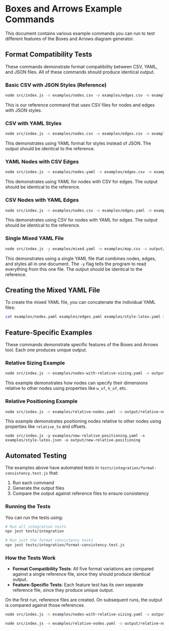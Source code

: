 # Boxes and Arrows Example Commands

This document contains various example commands you can run to test different features of the Boxes and Arrows diagram generator.

## Format Compatibility Tests

These commands demonstrate format compatibility between CSV, YAML, and JSON files. All of these commands should produce identical output.

### Basic CSV with JSON Styles (Reference)
```bash
node src/index.js -n examples/nodes.csv -e examples/edges.csv -m examples/map.csv -s examples/style-latex.json -o output/diagram-from-csv-data-and-json-styles
```
This is our reference command that uses CSV files for nodes and edges with JSON styles.

### CSV with YAML Styles
```bash
node src/index.js -n examples/nodes.csv -e examples/edges.csv -m examples/map.csv -s examples/style-latex.yaml -o output/diagram-from-csv-data-and-yaml-styles
```
This demonstrates using YAML format for styles instead of JSON. The output should be identical to the reference.

### YAML Nodes with CSV Edges
```bash
node src/index.js -n examples/nodes.yaml -e examples/edges.csv -m examples/map.csv -s examples/style-latex.json -o output/diagram-from-yaml-nodes-csv-edges-and-json-styles
```
This demonstrates using YAML for nodes with CSV for edges. The output should be identical to the reference.

### CSV Nodes with YAML Edges
```bash
node src/index.js -n examples/nodes.csv -e examples/edges.yaml -m examples/map.csv -s examples/style-latex.json -o output/diagram-from-csv-nodes-yaml-edges-and-json-styles
```
This demonstrates using CSV for nodes with YAML for edges. The output should be identical to the reference.

### Single Mixed YAML File
```bash
node src/index.js -y examples/mixed.yaml -m examples/map.csv -o output/diagram-from-mixed-yaml
```
This demonstrates using a single YAML file that combines nodes, edges, and styles all in one document. The `-y` flag tells the program to read everything from this one file. The output should be identical to the reference.

## Creating the Mixed YAML File
To create the mixed YAML file, you can concatenate the individual YAML files:
```bash
cat examples/nodes.yaml examples/edges.yaml examples/style-latex.yaml > examples/mixed.yaml
```

## Feature-Specific Examples

These commands demonstrate specific features of the Boxes and Arrows tool. Each one produces unique output.

### Relative Sizing Example
```bash
node src/index.js -n examples/nodes-with-relative-sizing.yaml -o output/nodes-with-relative-sizing -s examples/style-latex.yaml
```
This example demonstrates how nodes can specify their dimensions relative to other nodes using properties like `w_of`, `h_of`, etc.

### Relative Positioning Example
```bash
node src/index.js -n examples/relative-nodes.yaml -o output/relative-nodes -s examples/style-latex.yaml
```
This example demonstrates positioning nodes relative to other nodes using properties like `relative_to` and offsets.


```
node src/index.js -y examples/new-relative-positioning.yaml -s examples/style-latex.json -o output/new-relative-positioning
```

## Automated Testing

The examples above have automated tests in `tests/integration/format-consistency.test.js` that:

1. Run each command
2. Generate the output files
3. Compare the output against reference files to ensure consistency

### Running the Tests

You can run the tests using:

```bash
# Run all integration tests
npx jest tests/integration

# Run just the format consistency tests
npx jest tests/integration/format-consistency.test.js
```

### How the Tests Work

- **Format Compatibility Tests**: All five format variations are compared against a single reference file, since they should produce identical output.
- **Feature-Specific Tests**: Each feature test has its own separate reference file, since they produce unique output.

On the first run, reference files are created. On subsequent runs, the output is compared against those references.

```bash
node src/index.js -n examples/nodes-with-relative-sizing.yaml -o output/nodes-with-relative-sizing -s examples/latex-style.yaml
```

```bash
node src/index.js -n examples/relative-nodes.yaml -o output/relative-nodes -s examples/latex-style.yaml
```
